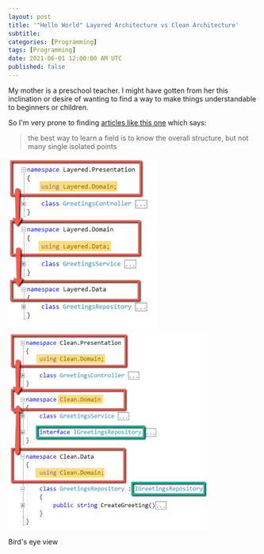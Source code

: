 ```yaml
---
layout: post
title: '"Hello World" Layered Architecture vs Clean Architecture'
subtitle: 
categories: [Programming]
tags: [Programming]
date: 2021-06-01 12:00:00 AM UTC
published: false
---
```


<!-- Started May 7, 2021 12:00 AM Philippine Time -->

<!-- 
{: .img-fluid .float-left .ml-5 .pl-5}
![Layered Architecture Simple Diagram](/images/2021/2021-05-22-simple-diagram-layered-architecture.png)

{: .img-fluid .float-right .mr-5 .pr-5}
![Clean Architecture Simple Diagram](/images/2021/2021-05-22-simple-diagram-clean-architecture.png)

<div class="clearfix"></div>
 -->

My mother is a preschool teacher. I might have gotten from her this inclination or desire of wanting to find a way to make things understandable to beginners or children.

<!-- A few weeks ago, I read [an article](https://xianminx.github.io/2013/02/28/computer-system-a-programmer-perspective/) which says this: -->

So I'm very prone to finding [articles like this one](https://xianminx.github.io/2013/02/28/computer-system-a-programmer-perspective/) which says:

> the best way to learn a field is to know the overall structure, but not many single isolated points


<img width="300" class="float-left img-fluid" src="/images/2021/2021-05-22-hello-world-layered-architecture-code-with-diagram.png" alt="">

<img width="400" class="float-right img-fluid" src="/images/2021/2021-05-22-hello-world-clean-architecture-code-with-diagram.png" alt="">

<div class="clearfix"></div>

<!--more-->


Bird's eye view

<!-- 

One of the things -- my mind -- preoccupied with since the beginning of my  programming is how to best structure a software system -- is software architecture.



I'm going to write a few blog post on the simplest possible example of Layers architecture and clean architecture I can think of, and then compare them and point out the differences between them.


But who knows, these posts might someday help a poor young soul who is trying to understand Clean Architecture.






One of the things I have observed about life so far is that people can have more courage or patience to deal with evil if they have a clear picture of what good looks like.

	As a corollary: people will know what things to avoid doing what they know is evil, but they will have no direction to go if evil is all they know. They will only have direction if they know what is good.
	
	... So even if people do not know evil, and they only know good, --- it is more advatageous because first is that they have direction, and second is that they 
	
	
		If one knows what evil is, he knows what to avoid, but he does not know where to go.
		But if one knows what is good,  he has an idea on what to avoid (avoid whatever that do not look like good), and he also has a direction; he knows where to go.
		
		(There's another thing: it seems to me that knowing what is good does not necessarily make one want to do what is good, or it does not make one move towards the direction of goodness.)


	(I'm not saying that I know what good is.. But there was someone who claimed to be Truth, and who also said that only God is good. If he was right, then...)






Uncle Bob gave this diagram as an example of how to implement a Clean Architecture







---------- 

-->
